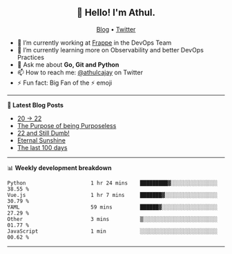 <h2 align="center">👋 Hello! I'm Athul.</h2>
<p align="center">
  <a href="https://blog.athulcyriac.in">Blog</a> •
  <a href="https://twitter.com/athulcajay">Twitter</a>
</p>


- 🔭 I’m currently working at [Frappe](https://frappe.io) in the DevOps Team
- 🌱 I’m currently learning more on Observability and better DevOps Practices
- 💬 Ask me about **Go, Git and Python**
- 📫 How to reach me: [@athulcajay](https://twitter.com/athulcajay) on Twitter
- ⚡ Fun fact: Big Fan of the :zap: emoji

-------

**📝 Latest Blog Posts**

<!-- BLOG-POST-LIST:START -->
- [20 → 22](https://blog.athulcyriac.in/blog/20-and-22/)
- [The Purpose of being Purposeless](https://blog.athulcyriac.in/blog/purpose/)
- [22 and Still Dumb!](https://blog.athulcyriac.in/blog/2022/)
- [Eternal Sunshine](https://blog.athulcyriac.in/blog/college-trip/)
- [The last 100 days](https://blog.athulcyriac.in/blog/final-year/)
<!-- BLOG-POST-LIST:END -->

-------

📊 **Weekly development breakdown**
<!--START_SECTION:waka-->

```text
Python                     1 hr 24 mins    █████████▓░░░░░░░░░░░░░░░   38.55 %
Vue.js                     1 hr 7 mins     ███████▓░░░░░░░░░░░░░░░░░   30.79 %
YAML                       59 mins         ██████▓░░░░░░░░░░░░░░░░░░   27.29 %
Other                      3 mins          ▒░░░░░░░░░░░░░░░░░░░░░░░░   01.77 %
JavaScript                 1 min           ░░░░░░░░░░░░░░░░░░░░░░░░░   00.62 %
```

<!--END_SECTION:waka-->

-------
